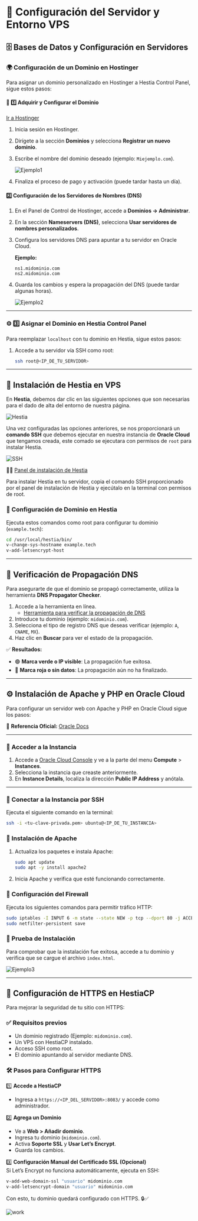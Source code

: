 # 🚀 Configuración del Servidor y Entorno VPS

## 🗄️ Bases de Datos y Configuración en Servidores

### 🌍 Configuración de un Dominio en Hostinger

Para asignar un dominio personalizado en Hostinger a Hestia Control Panel, sigue estos pasos:

#### 📌 1️⃣ Adquirir y Configurar el Dominio

[Ir a Hostinger](https://www.hostinger.com)

1. Inicia sesión en Hostinger.
2. Dirígete a la sección **Dominios** y selecciona **Registrar un nuevo dominio**.
3. Escribe el nombre del dominio deseado (ejemplo: `Miejemplo.com`).


   ![Ejemplo1](ImagenesBD/ejemplo1.png)

4. Finaliza el proceso de pago y activación (puede tardar hasta un día).

#### 2️⃣ Configuración de los Servidores de Nombres (DNS)

1. En el Panel de Control de Hostinger, accede a **Dominios → Administrar**.
2. En la sección **Nameservers (DNS)**, selecciona **Usar servidores de nombres personalizados**.
3. Configura los servidores DNS para apuntar a tu servidor en Oracle Cloud.
   
   **Ejemplo:**  
   ```
   ns1.midominio.com
   ns2.midominio.com
   ```
4. Guarda los cambios y espera la propagación del DNS (puede tardar algunas horas).

   ![Ejemplo2](ImagenesBD/ejemplo2.png)

---

### ⚙️ 3️⃣ Asignar el Dominio en Hestia Control Panel

Para reemplazar `localhost` con tu dominio en Hestia, sigue estos pasos:

1. Accede a tu servidor vía SSH como root:
   ```sh
   ssh root@<IP_DE_TU_SERVIDOR>
   ```

---

## 📌 Instalación de Hestia en VPS

En **Hestia**, debemos dar clic en las siguientes opciones que son necesarias para el dado de alta del entorno de nuestra página. 

![Hestia](ImagenesBD/hestia_opciones.PNG)

Una vez configuradas las opciones anteriores, se nos proporcionará un **comando SSH** que debemos ejecutar en nuestra instancia de **Oracle Cloud** que tengamos creada, este comado se ejecutara con permisos de `root` para instalar Hestia. 

![SSH](ImagenesBD/ssh.png)

💁‍♂️ [Panel de instalación de Hestia](https://hestiacp.com/install.html)  


Para instalar Hestia en tu servidor, copia el comando SSH proporcionado por el panel de instalación de Hestia y ejecútalo en la terminal con permisos de root.

### 🔗 Configuración de Dominio en Hestia

Ejecuta estos comandos como root para configurar tu dominio (`example.tech`):

```sh
cd /usr/local/hestia/bin/
v-change-sys-hostname example.tech
v-add-letsencrypt-host
```

---

## 📌 Verificación de Propagación DNS

Para asegurarte de que el dominio se propagó correctamente, utiliza la herramienta **DNS Propagator Checker**.

1. Accede a la herramienta en línea.
   -  [Herramienta para verificar la propagación de DNS](https://www.whatsmydns.net)  
3. Introduce tu dominio (ejemplo: `midominio.com`).
4. Selecciona el tipo de registro DNS que deseas verificar (ejemplo: `A`, `CNAME`, `MX`).
5. Haz clic en **Buscar** para ver el estado de la propagación.

✅ **Resultados:**
- 🟢 **Marca verde o IP visible**: La propagación fue exitosa.
- 🔴 **Marca roja o sin datos**: La propagación aún no ha finalizado.

---

## ⚙️ Instalación de Apache y PHP en Oracle Cloud

Para configurar un servidor web con Apache y PHP en Oracle Cloud sigue los pasos:

📖 **Referencia Oficial:** [Oracle Docs](https://docs.oracle.com/en-us/iaas/developer-tutorials/tutorials/apache-on-ubuntu/01oci-ubuntu-apache-summary.htm#set-up-apache-php)  

---

### 🔹 Acceder a la Instancia

1. Accede a [Oracle Cloud Console](https://cloud.oracle.com/) y ve a la parte del menu **Compute** > **Instances**.  
2. Selecciona la instancia que creaste anteriormente.  
3. En **Instance Details**, localiza la dirección **Public IP Address** y anótala.  

---

### 🔹 Conectar a la Instancia por SSH

Ejecuta el siguiente comando en la terminal:

```sh
ssh -i <tu-clave-privada.pem> ubuntu@<IP_DE_TU_INSTANCIA>
```

### 🔹 Instalación de Apache

1. Actualiza los paquetes e instala Apache:
   ```sh
   sudo apt update
   sudo apt -y install apache2
   ```
2. Inicia Apache y verifica que esté funcionando correctamente.

### 🔹 Configuración del Firewall

Ejecuta los siguientes comandos para permitir tráfico HTTP:

```sh
sudo iptables -I INPUT 6 -m state --state NEW -p tcp --dport 80 -j ACCEPT
sudo netfilter-persistent save
```
### 🔹 Prueba de Instalación

Para comprobar que la instalación fue exitosa, accede a tu dominio y verifica que se cargue el archivo `index.html`.

![Ejemplo3](ImagenesBD/ejemplo3.png)



---

## 🔹 Configuración de HTTPS en HestiaCP

Para mejorar la seguridad de tu sitio con HTTPS:

### ✅ Requisitos previos

- Un dominio registrado (Ejemplo: `midominio.com`).
- Un VPS con HestiaCP instalado.
- Acceso SSH como root.
- El dominio apuntando al servidor mediante DNS.

### 🛠️ Pasos para Configurar HTTPS

1️⃣ **Accede a HestiaCP**  
   - Ingresa a `https://<IP_DEL_SERVIDOR>:8083/` y accede como administrador.

2️⃣ **Agrega un Dominio**  
   - Ve a **Web > Añadir dominio**.
   - Ingresa tu dominio (`midominio.com`).
   - Activa **Soporte SSL** y **Usar Let’s Encrypt**.
   - Guarda los cambios.

3️⃣ **Configuración Manual del Certificado SSL (Opcional)**  
   Si Let’s Encrypt no funciona automáticamente, ejecuta en SSH:

   ```sh
   v-add-web-domain-ssl "usuario" midominio.com
   v-add-letsencrypt-domain "usuario" midominio.com
   ```

Con esto, tu dominio quedará configurado con HTTPS. 🔒✅


![work](ImagenesBD/work.png)



